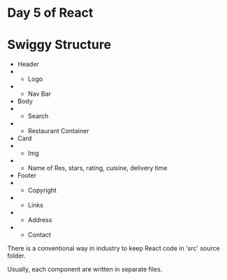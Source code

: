 # Day 5 of React

# Swiggy Structure

- Header
- - Logo
- - Nav Bar
- Body
- - Search
- - Restaurant Container
- Card
- - Img
- - Name of Res, stars, rating, cuisine, delivery time
- Footer
- - Copyright
- - Links
- - Address
- - Contact

There is a conventional way in industry to keep React code in 'src' source folder.

Usually, each component are written in separate files.